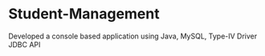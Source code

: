 # Student-Management
Developed a console based application using Java, MySQL, Type-IV Driver JDBC API  
